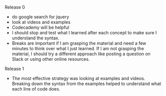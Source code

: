 Release 0
- do google search for jquery
- look at videos and examples
- Codecademy will be helpful
- I should stop and test what I learned after each concept to make sure I understand the syntax.
- Breaks are important if I am grasping the material and need a few minutes to think over what I just learned. If I am not grasping the material, I should try a different approach like posting a question on Slack or using other online resources. 


Release 1
- The most effective strategy was looking at examples and videos. Breaking down the syntax from the examples helped to understand what each line of code does. 